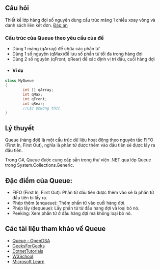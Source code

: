 ## **Câu hỏi**
Thiết kế lớp hàng đợi số nguyên dùng cấu trúc mảng 1 chiều xoay vòng và danh sách liên kết đơn.
[Đáp án]()
### **Cấu trúc của Queue theo yêu cầu của đề**
- Dùng 1 mảng (qArray) để chứa các phần tử
- Dùng 1 số nguyên (qMax)để lưu số phần tử tối đa trong hàng đợi
- Dùng 2 số nguyên (qFront, qRear) để xác định vị trí đầu, cuối hàng đợi
- #### Ví dụ
```cs
class MyQueue
{
		int [] qArray;
		int	qMax;
		int	qFront;
		int	qRear;
		//Các phương thức
}
```
## **Lý thuyết**
Queue (hàng đợi) là một cấu trúc dữ liệu hoạt động theo nguyên tắc FIFO (First In, First Out), nghĩa là phần tử được thêm vào đầu tiên sẽ được lấy ra đầu tiên.

Trong C#, Queue được cung cấp sẵn trong thư viện .NET qua lớp Queue<T> trong System.Collections.Generic.

## **Đặc điểm của Queue**:
- FIFO (First In, First Out): Phần tử đầu tiên được thêm vào sẽ là phần tử đầu tiên bị lấy ra.
- Phép thêm (enqueue): Thêm phần tử vào cuối hàng đợi.
- Phép lấy (dequeue): Lấy phần tử từ đầu hàng đợi và loại bỏ nó.
- Peeking: Xem phần tử ở đầu hàng đợi mà không loại bỏ nó.
## **Các tài liệu tham khảo về Queue**
- [Queue - OpenDSA](https://opendsa-server.cs.vt.edu/ODSA/StandaloneModules/20231208145515/html/Queue.html)
- [GeeksForGeeks](https://www.geeksforgeeks.org/queue-data-structure/)
- [DotnetTutorials](https://dotnettutorials.net/lesson/queue-collection-class-csharp/)
- [W3School](https://www.w3schools.com/dsa/dsa_data_queues.php)
- [Microsoft Learn](https://learn.microsoft.com/en-us/dotnet/api/system.collections.generic.queue-1?view=net-8.0)